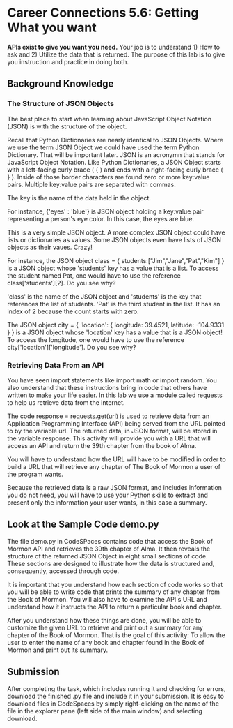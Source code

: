 # Career Connections 5.6: Getting What you want



**APIs exist to give you want you need.** Your job is to understand 1) How to ask and 2) Utilize the data that is returned. The purpose of this lab is to give you instruction and practice in doing both.
 

## Background Knowledge 

### The Structure of JSON Objects
The best place to start when learning about JavaScript Object Notation (JSON) is with the structure of the object.

Recall that Python Dictionaries are nearly identical to JSON Objects. Where we use the term JSON Object we could have used the term Python Dictionary. That will be important later.
JSON is an acronymn that stands for JavaScript Object Notation. Like Python Dictionaries, a JSON Object starts with a left-facing curly brace ( { ) and ends with a right-facing curly brace ( } ). Inside of those border characters are found zero or more key:value pairs. Multiple key:value pairs are separated with commas. 

The key is the name of the data held in the object. 

For instance, {'eyes' : 'blue'} is JSON object holding a key:value pair representing a person's eye color. In this case, the eyes are blue. 

This is a very simple JSON object. A more complex JSON object could have lists or dictionaries as values. Some  JSON objects even have lists of JSON objects as their vaues. Crazy!

For instance, the JSON object class = { students:["Jim","Jane","Pat","Kim"] } is a JSON object whose 'students' key has a value that is a list.
To access the student named Pat, one would have to use the reference class['students'][2]. Do you see why? 

'class' is the name of the JSON object and 'students' is the key that references the list of students. 'Pat' is the third student in the list. It has an index of 2 because the count starts with zero.

The JSON object city = { 'location': { longitude: 39.4521, latitude: -104.9331 } } is a JSON object whose 'location' key has a value that is a JSON object! To access the longitude, one would have to use the reference city['location']['longitude']. Do you see why?

### Retrieving Data From an API

You have seen import statements like import math or import random. You also understand that these instructions bring in code that others have written to make your life easier. In this lab we use a module called requests to help us retrieve data from the internet. 

The code response = requests.get(url) is used to retrieve data from an Application Programming Interface (API) being served from the URL pointed to by the variable url. The returned data, in JSON format, will be stored in the variable response. This activity will provide you with a URL that will access an API and return the 39th chapter from the book of Alma. 

You will have to understand how the URL will have to be modified in order to build a URL that will retrieve any chapter of The Book of Mormon a user of the program wants.  

Because the retrieved data is a raw JSON format, and includes information you do not need, you will have to use your Python skills to extract and present only the information your user wants, in this case a summary. 

## Look at the Sample Code demo.py

The file demo.py in CodeSPaces contains code that access the Book of Mormon API and retrieves the 39th chapter of Alma. It then reveals the structure of the returned JSON Object in eight small sections of code. These sections are designed to illustrate how the data is structured and, consequently, accessed through code.

It is important that you understand how each section of code works so that you will be able to write code that prints the summary of any chapter from the Book of Mormon. 
You will also have to examine the API's URL and understand how it instructs the API to return a particular book and chapter. 

After you understand how these things are done, you will be able to customize the given URL to retrieve and print out a summary for any chapter of the Book of Mormon. That is the goal of this activity: To allow the user to enter the name of any book and chapter found in the Book of Mormon and print out its summary.

## Submission

After completing the task, which includes running it and checking for errors, download the finished .py file and include it in your submission. It is easy to download files in CodeSpaces by simply right-clicking on the name of the file in the explorer pane (left side of the main window) and selecting download.








